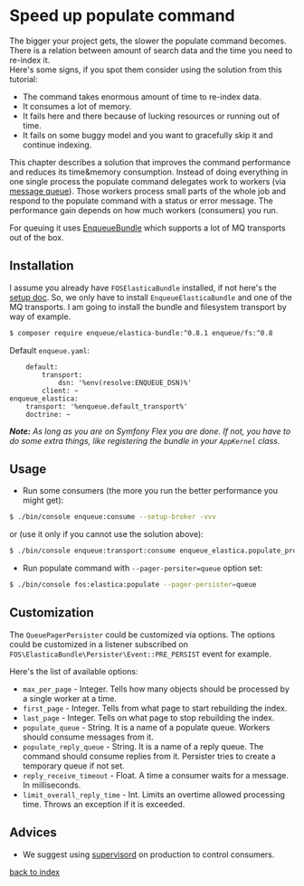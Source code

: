 Speed up populate command
=========================

The bigger your project gets, the slower the populate command becomes.
There is a relation between amount of search data and the time you need to re-index it.  
Here's some signs, if you spot them consider using the solution from this tutorial:
  * The command takes enormous amount of time to re-index data.
  * It consumes a lot of memory.
  * It fails here and there because of lucking resources or running out of time.
  * It fails on some buggy model and you want to gracefully skip it and continue indexing.

This chapter describes a solution that improves the command performance and reduces its time&memory consumption. 
Instead of doing everything in one single process the populate command delegates work to workers (via [message queue](https://en.wikipedia.org/wiki/Message_queue)).
Those workers process small parts of the whole job and respond to the populate command with a status or error message.
The performance gain depends on how much workers (consumers) you run.

For queuing it uses [EnqueueBundle](https://github.com/php-enqueue/enqueue-dev/blob/master/docs/bundle/quick_tour.md) which supports a lot of MQ transports out of the box.

## Installation

I assume you already have `FOSElasticaBundle` installed, if not here's the [setup doc](../setup.md). 
So, we only have to install `EnqueueElasticaBundle` and one of the MQ transports. 
I am going to install the bundle and filesystem transport by way of example.

```bash
$ composer require enqueue/elastica-bundle:^0.8.1 enqueue/fs:^0.8
```

Default `enqueue.yaml`:
```enqueue:
    default:
        transport:
            dsn: '%env(resolve:ENQUEUE_DSN)%'
        client: ~
enqueue_elastica:
    transport: '%enqueue.default_transport%'
    doctrine: ~
```

_**Note:** As long as you are on Symfony Flex you are done. If not, you have to do some extra things, like registering the bundle in your `AppKernel` class._  
 
## Usage

* Run some consumers (the more you run the better performance you might get):

```bash
$ ./bin/console enqueue:consume --setup-broker -vvv 
```

or (use it only if you cannot use the solution above):

```bash
$ ./bin/console enqueue:transport:consume enqueue_elastica.populate_processor -vvv 
``` 
 
* Run populate command with `--pager-persiter=queue` option set:
 
```bash
$ ./bin/console fos:elastica:populate --pager-persister=queue 
```

## Customization

The `QueuePagerPersister` could be customized via options. 
The options could be customized in a listener subscribed on `FOS\ElasticaBundle\Persister\Event::PRE_PERSIST` event for example.

Here's the list of available options:

* `max_per_page` - Integer. Tells how many objects should be processed by a single worker at a time. 
* `first_page` - Integer. Tells from what page to start rebuilding the index.
* `last_page` - Integer. Tells on what page to stop rebuilding the index. 
* `populate_queue` - String. It is a name of a populate queue. Workers should consume messages from it.
* `populate_reply_queue` - String.  It is a name of a reply queue. The command should consume replies from it. Persister tries to create a temporary queue if not set.
* `reply_receive_timeout` - Float. A time a consumer waits for a message. In milliseconds.  
* `limit_overall_reply_time` - Int. Limits an overtime allowed processing time. Throws an exception if it is exceeded.

## Advices

* We suggest using [supervisord](https://github.com/php-enqueue/enqueue-dev/blob/master/docs/bundle/production_settings.md) on production to control consumers.

[back to index](../index.md)
